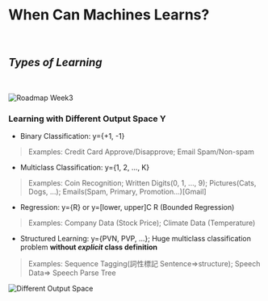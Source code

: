 # When Can Machines Learns?

<br />

## _Types of Learning_

<br />

![Roadmap Week3]()

### Learning with Different Output Space Y

* Binary Classification: y={+1, -1}
> Examples: Credit Card Approve/Disapprove; Email Spam/Non-spam
* Multiclass Classification: y={1, 2, ..., K}
> Examples: Coin Recognition; Written Digits(0, 1, ..., 9); Pictures(Cats, Dogs, ...); Emails(Spam, Primary, Promotion...)[Gmail]
* Regression: y={R} or y=[lower, upper]C R (Bounded Regression)
> Examples: Company Data (Stock Price); Climate Data (Temperature)
* Structured Learning: y={PVN, PVP, ...}; Huge multiclass classification problem **without *explicit* class definition**
> Examples: Sequence Tagging(詞性標記 Sentence=>structure); Speech Data=> Speech Parse Tree

![Different Output Space]()



